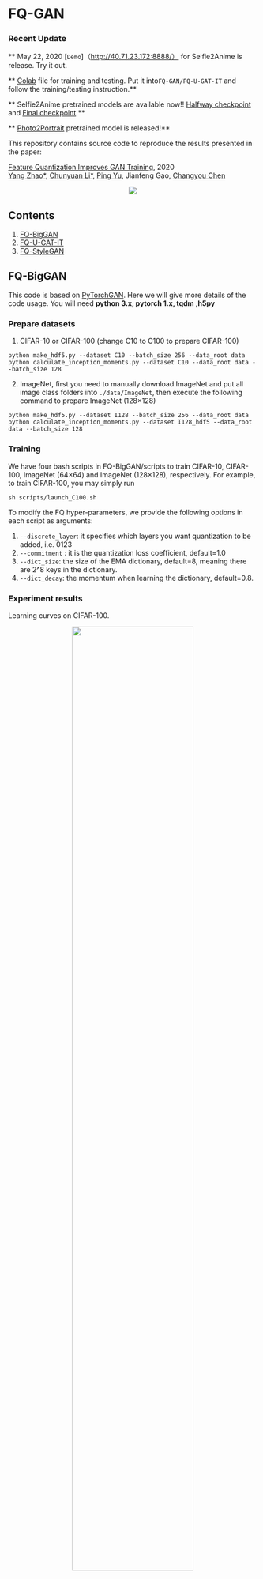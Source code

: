# FQ-GAN

### Recent Update  

** May 22, 2020  [`Demo`]（http://40.71.23.172:8888/） for Selfie2Anime is release. Try it out.

** [Colab](https://colab.research.google.com/drive/1XdhEBen8vBlqIE-XPuu8j7FHYMs-x83z?usp=sharing) file for training and testing. Put it into```FQ-GAN/FQ-U-GAT-IT``` and follow the training/testing instruction.**

** Selfie2Anime pretrained models are available now!! [Halfway checkpoint](https://drive.google.com/drive/folders/1okZAuNYSZvhXtOuHXJOkcMQW4aIWar_M?usp=sharing) and [Final checkpoint](https://drive.google.com/drive/folders/1UIcC6OLa7aEXQjKI8CU3ZfTT3PpuhXGW?usp=sharing).**

** [Photo2Portrait](https://drive.google.com/drive/folders/1hE8p0CcsQOvOtbVzoBql0wsdtsMgFvEZ?usp=sharing) pretrained model is released!**

This repository contains source code to reproduce the results presented in the paper:

[Feature Quantization Improves GAN Training](https://arxiv.org/abs/2004.02088), 2020
<br>
 [Yang Zhao*](https://sites.google.com/view/zhao-yang/),
 [Chunyuan Li*](http://chunyuan.li/),
 [Ping Yu](http://irisyu.me/),
 Jianfeng Gao,
 [Changyou Chen](https://cse.buffalo.edu/~changyou/)
 

<p align="center">
  <img width="%80" height="%80" src=images/architecture.png>
</p>



## Contents

1. [FQ-BigGAN](#FQ-BigGAN)
2. [FQ-U-GAT-IT](#FQ-U-GAT-IT)
3. [FQ-StyleGAN](#FQ-StyleGAN)



##  FQ-BigGAN

This code is based on [PyTorchGAN](https://github.com/ajbrock/BigGAN-PyTorch). Here we will give more details of the code usage. You will need **python 3.x, pytorch 1.x, tqdm ,h5py**

### Prepare datasets
1. CIFAR-10 or CIFAR-100 (change C10 to C100 to prepare CIFAR-100)
```
python make_hdf5.py --dataset C10 --batch_size 256 --data_root data
python calculate_inception_moments.py --dataset C10 --data_root data --batch_size 128
```
2. ImageNet, first you need to manually download ImageNet and put all image class folders into `./data/ImageNet`, then execute the following command to prepare ImageNet (128&times;128)

```
python make_hdf5.py --dataset I128 --batch_size 256 --data_root data
python calculate_inception_moments.py --dataset I128_hdf5 --data_root data --batch_size 128
```

### Training 
We have four bash scripts in  FQ-BigGAN/scripts to train CIFAR-10, CIFAR-100, ImageNet (64&times;64) and ImageNet (128&times;128), respectively. For example, to train CIFAR-100, you may simply run

```
sh scripts/launch_C100.sh
```

To modify the FQ hyper-parameters, we provide the following options in each script as arguments:

1. `--discrete_layer`: it specifies which layers you want quantization to be added, i.e. 0123 
2. `--commitment` : it is the quantization loss coefficient, default=1.0
3. `--dict_size`:  the size of the EMA dictionary, default=8, meaning there are 2^8 keys in the dictionary.
4. `--dict_decay`:  the momentum when learning the dictionary, default=0.8.

### Experiment results
Learning curves on CIFAR-100.
<p align="center">
  <img width="70%" height="70%" src=images/cifar100.png>
</p>

FID score comparison with BigGAN on ImageNet

<center>
	
| Model     | 64&times;64  | 128&times;128|
|:--------:|:-------:|:-------------:|
| BigGAN    |10.55   |  14.88 | 
| FQ-BigGAN | 9.67   |  13.77  |
	
</center>

<!--

Generated sample comparison on ImageNet (64x64)
| BigGAN | FQ-BigGAN |
:-------------------------:|:-------------------------:|
![](images/bird.jpg) | ![](images/bird_quant.jpg)
![](images/insects.jpg) | ![](images/insects_quant.jpg)

-->

## FQ-U-GAT-IT

This experiment is based on the official codebase [U-GAT-IT](https://github.com/taki0112/UGATIT). Here we plan to give more details of the dataset preparation and code usage. You will need **python 3.6.x, tensorflow-gpu-1.14.0, opencv-python, tensorboardX**

<p align="center">
  <img width="%100" height="%100" src=images/i2i_samples.png>
</p>

### Prepare datasets
We use selfie2anime, cat2dog, horse2zebra, photo2portrait, vangogh2photo.

1. selfie2anime: go to  [U-GAT-IT](https://github.com/taki0112/UGATIT) to download the dataset and unzip it to `./dataset`.
2. cat2dog and photo2portrait: here we provide a bash script adapted from [DRIT](https://github.com/HsinYingLee/DRIT) to download the two datasets.
```
cd FQ-U-GAT-IT/dataset && sh download_dataset_1.sh [cat2dog, portrait]
```
3. horse2zebra and vangogh2photo: here we provide a bash script adapted from [CycleGAN](https://github.com/junyanz/CycleGAN) to download the two datasets.
```
cd FQ-U-GAT-IT && bash download_dataset_2.sh [horse2zebra, vangogh2photo]
```

### Training
```
python main.py --phase train --dataset [type=str, selfie2anime/portrait/cat2dog/horse2zebra/vangogh2photo] --quant [type=bool, True/False] --commitment_cost [type=float, default=2.0] --quantization_layer [type=str, i.e. 123] --decay [type=float, default=0.85]
```
By  default, the training procedure will output checkpoints and intermediate translations from (testA, testB) to `checkpoints (checkpoints_quant)` and `results (results_quant)` respectively.

### Testing
```
python main.py --phase test --test_train False --dataset [type=str, selfie2anime/portrait/cat2dog/horse2zebra/vangogh2photo] --quant [type=bool, True/False] --commitment_cost [type=float, default=2.0] --quantization_layer [type=str, i.e. 123] --decay [type=float, default=0.85]
```
If the model is freshly loaded from what I have shared, remember to put them into
```checkpoint_quant/UGATIT_q_selfie2anime_lsgan_4resblock_6dis_1_1_10_10_1000_sn_smoothing_123_2.0_0.85```
by default and modify the file ```checkpoint``` accordingly. This structure is inherited from the official U-GAT-IT. Please feel free to modify it for convinience.

### Usage
```
├── FQ-GAN
   └── FQ-U-GAT-IT
       ├── dataset
           ├── selfie2anime
           ├── portrait
	   ├── vangogh2photo
	   ├── horse2zebra
           └── cat2dog
       ├── checkpoint_quant
           ├── UGATIT_q_selfie2anime_lsgan_4resblock_6dis_1_1_10_10_1000_sn_smoothing_123_2.0_0.85
	       ├── checkpoint
	       ├── UGATIT.model-480000.data-00000-of-00001
	       ├── UGATIT.model-480000.index
	       ├── UGATIT.model-480000.meta
           ├── UGATIT_q_portrait_lsgan_4resblock_6dis_1_1_10_10_1000_sn_smoothing_123_2.0_0.85
           └── ...
```
If you choose the halfway pretrained model, contents in ```checkpoint``` should be
```
model_checkpoint_path: "UGATIT.model-480000"
all_model_checkpoint_paths: "UGATIT.model-480000"

```
## FQ-StyleGAN

This experiment is based on the official codebase [StyleGAN2](https://github.com/NVlabs/stylegan2). The original [Flicker-Faces](https://arxiv.org/abs/1812.04948) dataset includes multi-resolution data.
You will need **python 3.6.x, tensorflow-gpu 1.14.0, numpy**

### Prepare datasets
To obtain the FFHQ dataset, please refer to [FFHQ repository](https://github.com/NVlabs/ffhq-dataset) and download the tfrecords dataset [FFHQ-tfrecords](https://drive.google.com/drive/folders/1LTBpJ0W_WLjqza3zdayligS8Dh1V1gA6) into `datasets/ffhq`.

### Training
```
python run_training.py --num-gpus=8 --data-dir=datasets --config=config-e --dataset=ffhq --mirror-augment=true --total-kimg 25000 --gamma=100 --D_type=1 --discrete_layer [type=string, default=45] --commitment_cost [type=float, default=0.25] --decay [type=float, default=0.8]
```

<center>
	
| Model     | 32&times;32| 64&times;64  | 128&times;128| 1024&times;1024|
|:--------:|:-------:|:-------------:|:-------:|:-------------:|
| StyleGAN    |3.28 | 4.82 | 6.33  | 5.24
| FQ-StyleGAN |3.01 | 4.36 | 5.98  | 4.89
	
</center>

## Acknowledgements
We thank official open-source implementations of [BigGAN](https://arxiv.org/abs/1809.11096), [StyleGAN](https://arxiv.org/abs/1812.04948), [StyleGAN2](https://arxiv.org/abs/1912.04958) and [U-GAT-IT](https://arxiv.org/abs/1907.10830). 
